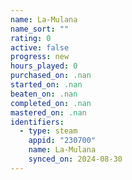 ```yaml
---
name: La-Mulana
name_sort: ""
rating: 0
active: false
progress: new
hours_played: 0
purchased_on: .nan
started_on: .nan
beaten_on: .nan
completed_on: .nan
mastered_on: .nan
identifiers:
  - type: steam
    appid: "230700"
    name: La-Mulana
    synced_on: 2024-08-30
---
```

